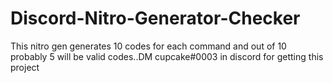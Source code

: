 # Discord-Nitro-Generator-Checker
This nitro gen generates 10 codes for each command and out of 10 probably 5 will be valid codes..DM cupcake#0003 in discord for getting this project

